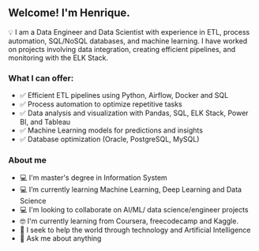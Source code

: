 ## Welcome! I'm Henrique.

💡 I am a Data Engineer and Data Scientist with experience in ETL, process automation, SQL/NoSQL databases, and machine learning. I have worked on projects involving data integration, creating efficient pipelines, and monitoring with the ELK Stack.

### What I can offer:
- ✅ Efficient ETL pipelines using Python, Airflow, Docker and SQL 
- ✅ Process automation to optimize repetitive tasks 
- ✅ Data analysis and visualization with Pandas, SQL, ELK Stack, Power BI, and Tableau 
- ✅ Machine Learning models for predictions and insights 
- ✅ Database optimization (Oracle, PostgreSQL, MySQL)

### About me
- 💻 I'm master's degree in Information System
- 💻 I’m currently learning Machine Learning, Deep Learning and Data Science
- 💻 I'm looking to collaborate on AI/ML/ data science/engineer projects 
- 🤓 I'm currently learning from Coursera, freecodecamp and Kaggle.
- 🤔 I seek to help the world through technology and Artificial Intelligence
- 💬 Ask me about anything

